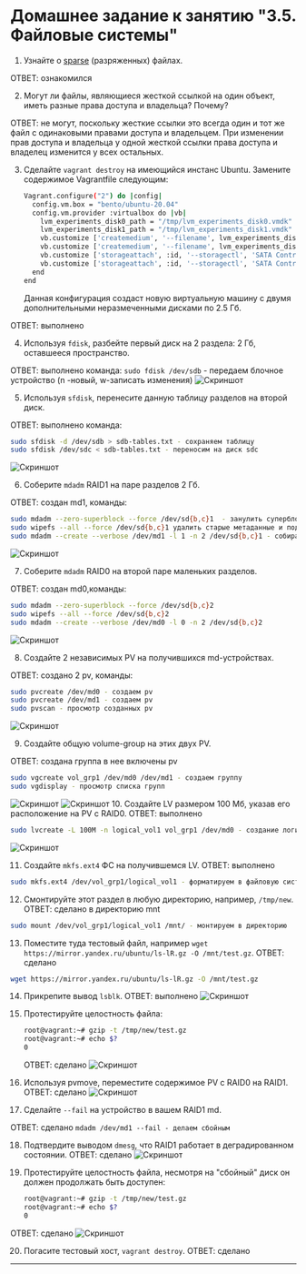 # Домашнее задание к занятию "3.5. Файловые системы"

1. Узнайте о [sparse](https://ru.wikipedia.org/wiki/%D0%A0%D0%B0%D0%B7%D1%80%D0%B5%D0%B6%D1%91%D0%BD%D0%BD%D1%8B%D0%B9_%D1%84%D0%B0%D0%B9%D0%BB) 
(разряженных) файлах.

ОТВЕТ: ознакомился

2. Могут ли файлы, являющиеся жесткой ссылкой на один объект, иметь разные права доступа и владельца? Почему?

ОТВЕТ: не могут, поскольку жесткие ссылки это всегда один и тот же файл с одинаковыми правами доступа и владельцем.
При изменении прав доступа и владельца у одной жесткой ссылки права доступа и владелец изменится у всех остальных.

3. Сделайте `vagrant destroy` на имеющийся инстанс Ubuntu. Замените содержимое Vagrantfile следующим:

    ```bash
    Vagrant.configure("2") do |config|
      config.vm.box = "bento/ubuntu-20.04"
      config.vm.provider :virtualbox do |vb|
        lvm_experiments_disk0_path = "/tmp/lvm_experiments_disk0.vmdk"
        lvm_experiments_disk1_path = "/tmp/lvm_experiments_disk1.vmdk"
        vb.customize ['createmedium', '--filename', lvm_experiments_disk0_path, '--size', 2560]
        vb.customize ['createmedium', '--filename', lvm_experiments_disk1_path, '--size', 2560]
        vb.customize ['storageattach', :id, '--storagectl', 'SATA Controller', '--port', 1, '--device', 0, '--type', 'hdd', '--medium', lvm_experiments_disk0_path]
        vb.customize ['storageattach', :id, '--storagectl', 'SATA Controller', '--port', 2, '--device', 0, '--type', 'hdd', '--medium', lvm_experiments_disk1_path]
      end
    end
    ```

    Данная конфигурация создаст новую виртуальную машину с двумя дополнительными неразмеченными дисками по 2.5 Гб.

ОТВЕТ: выполнено

4. Используя `fdisk`, разбейте первый диск на 2 раздела: 2 Гб, оставшееся пространство.

ОТВЕТ: выполнено
команда: `sudo fdisk /dev/sdb` - передаем блочное устройство (n -новый, w-записать изменения)
![Скриншот](img/3-5/разбитый%20первый%20на%202%20и%200-5.png)

5. Используя `sfdisk`, перенесите данную таблицу разделов на второй диск.

ОТВЕТ: выполнено
команда: 
```bash
sudo sfdisk -d /dev/sdb > sdb-tables.txt - сохраняем таблицу
sudo sfdisk /dev/sdc < sdb-tables.txt - переносим на диск sdс
```
![Скриншот](img/3-5/разбитый%20второй%20как%20и%20первый%20на%202%20и%200-5.png)

6. Соберите `mdadm` RAID1 на паре разделов 2 Гб.

ОТВЕТ: создан md1,
команды: 
```bash
sudo mdadm --zero-superblock --force /dev/sd{b,c}1  - занулить суперблоки
sudo wipefs --all --force /dev/sd{b,c}1 удалить старые метаданные и подпись на дисках
sudo mdadm --create --verbose /dev/md1 -l 1 -n 2 /dev/sd{b,c}1 - собираем рейд1
```
![Скриншот](img/3-5/созданные%20рейды.png)

7. Соберите `mdadm` RAID0 на второй паре маленьких разделов.

ОТВЕТ: создан md0,команды: 
```bash
sudo mdadm --zero-superblock --force /dev/sd{b,c}2
sudo wipefs --all --force /dev/sd{b,c}2
sudo mdadm --create --verbose /dev/md0 -l 0 -n 2 /dev/sd{b,c}2
```
![Скриншот](img/3-5/созданные%20рейды.png)

8. Создайте 2 независимых PV на получившихся md-устройствах.

ОТВЕТ: создано 2 pv, команды:
```bash
sudo pvcreate /dev/md0 - создаем pv
sudo pvcreate /dev/md1 - создаем pv
sudo pvscan - просмотр созданных pv
```
![Скриншот](img/3-5/2-созданных%20lvm.png)

9. Создайте общую volume-group на этих двух PV.

ОТВЕТ: создана группа в нее включены pv
```bash
sudo vgcreate vol_grp1 /dev/md0 /dev/md1 - создаем группу
sudo vgdisplay - просмотр списка групп
```
![Скриншот](img/3-5/созданная%20группа.png)
![Скриншот](img/3-5/включены%20в%20группу%20общую.png)
10. Создайте LV размером 100 Мб, указав его расположение на PV с RAID0.
ОТВЕТ: выполнено
```bash
sudo lvcreate -L 100M -n logical_vol1 vol_grp1 /dev/md0 - создание логического раздела
```
![Скриншот](img/3-5/созданный%20раздел.png)

11. Создайте `mkfs.ext4` ФС на получившемся LV.
ОТВЕТ: выполнено
```bash
sudo mkfs.ext4 /dev/vol_grp1/logical_vol1 - форматируем в файловую систему
```
12. Смонтируйте этот раздел в любую директорию, например, `/tmp/new`.
ОТВЕТ: сделано в директорию mnt
```bash
sudo mount /dev/vol_grp1/logical_vol1 /mnt/ - монтируем в директорию
```
13. Поместите туда тестовый файл, например 
`wget https://mirror.yandex.ru/ubuntu/ls-lR.gz -O /mnt/test.gz`.
ОТВЕТ: сделано
```bash
wget https://mirror.yandex.ru/ubuntu/ls-lR.gz -O /mnt/test.gz
```

14. Прикрепите вывод `lsblk`.
ОТВЕТ: выполнено
![Скриншот](img/3-5/вывод%20команды%20lsblk.png)

15. Протестируйте целостность файла:

     ```bash
     root@vagrant:~# gzip -t /tmp/new/test.gz
     root@vagrant:~# echo $?
     0
     ```
     ОТВЕТ: сделано
![Скриншот](img/3-5/тестирование%20целостности.png)

16. Используя pvmove, переместите содержимое PV с RAID0 на RAID1.
ОТВЕТ: сделано
![Скриншот](img/3-5/перенос%20данных.png)

17. Сделайте `--fail` на устройство в вашем RAID1 md.

ОТВЕТ: сделано
`mdadm /dev/md1 --fail - делаем сбойным`

18. Подтвердите выводом `dmesg`, что RAID1 работает в деградированном состоянии.
ОТВЕТ: сделано
![Скриншот](img/3-5/md1%20разрушенный%20неактивный.png)

19. Протестируйте целостность файла, несмотря на "сбойный" диск он должен продолжать быть доступен:

     ```bash
     root@vagrant:~# gzip -t /tmp/new/test.gz
     root@vagrant:~# echo $?
     0
     ```
ОТВЕТ: сделано
![Скриншот](img/3-5/повторный%20тест%20целостности%20файла.png)

20. Погасите тестовый хост, `vagrant destroy`.
ОТВЕТ: сделано 
 ---
